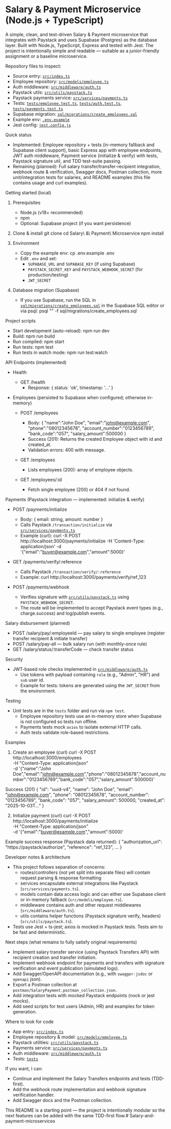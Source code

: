 # Salary & Payment Microservice (Node.js + TypeScript)

A simple, clean, and test-driven Salary & Payment microservice that integrates with Paystack and uses Supabase (Postgres) as the database layer. Built with Node.js, TypeScript, Express and tested with Jest. The project is intentionally simple and readable — suitable as a junior-friendly assignment or a baseline microservice.

Repository files to inspect:
- Source entry: [`src/index.ts`](src/index.ts:1)
- Employee repository: [`src/models/employee.ts`](src/models/employee.ts:1)
- Auth middleware: [`src/middleware/auth.ts`](src/middleware/auth.ts:1)
- Paystack utils: [`src/utils/paystack.ts`](src/utils/paystack.ts:1)
- Paystack payments service: [`src/services/payments.ts`](src/services/payments.ts:1)
- Tests: [`tests/employee.test.ts`](tests/employee.test.ts:1), [`tests/auth.test.ts`](tests/auth.test.ts:1), [`tests/payments.test.ts`](tests/payments.test.ts:1)
- Supabase migration: [`sql/migrations/create_employees.sql`](sql/migrations/create_employees.sql:1)
- Example env: [`.env.example`](.env.example:1)
- Jest config: [`jest.config.js`](jest.config.js:1)

Quick status
- Implemented: Employee repository + tests (in-memory fallback and Supabase client support), basic Express app with employee endpoints, JWT auth middleware, Payment service (initialize & verify) with tests, Paystack signature util, and TDD test-suite passing.
- Remaining (planned): Full salary transfer/transfer-recipient integration, webhook route & verification, Swagger docs, Postman collection, more unit/integration tests for salaries, and README examples (this file contains usage and curl examples).

Getting started (local)

1. Prerequisites
   - Node.js (v18+ recommended)
   - npm
   - Optional: Supabase project (if you want persistence)

2. Clone & install
   git clone <your-repo>
   cd Salary\ &\ Payment\ Microservice
   npm install

3. Environment
   - Copy the example env:
     cp .env.example .env
   - Edit `.env` and set:
     - `SUPABASE_URL` and `SUPABASE_KEY` (if using Supabase)
     - `PAYSTACK_SECRET_KEY` and `PAYSTACK_WEBHOOK_SECRET` (for production/testing)
     - `JWT_SECRET`

4. Database migration (Supabase)
   - If you use Supabase, run the SQL in [`sql/migrations/create_employees.sql`](sql/migrations/create_employees.sql:1) in the Supabase SQL editor or via psql:
     psql "<your-connection-string>" -f sql/migrations/create_employees.sql

Project scripts
- Start development (auto-reload):
  npm run dev
- Build:
  npm run build
- Run compiled:
  npm start
- Run tests:
  npm test
- Run tests in watch mode:
  npm run test:watch

API Endpoints (implemented)
- Health
  - GET /health
    - Response: { status: 'ok', timestamp: '...' }

- Employees (persisted to Supabase when configured; otherwise in-memory)
  - POST /employees
    - Body:
      {
        "name":"John Doe",
        "email":"john@example.com",
        "phone":"08012345678",
        "account_number":"0123456789",
        "bank_code":"057",
        "salary_amount":500000
      }
    - Success (201):
      Returns the created Employee object with id and created_at.
    - Validation errors: 400 with message.

  - GET /employees
    - Lists employees (200): array of employee objects.

  - GET /employees/:id
    - Fetch single employee (200) or 404 if not found.

Payments (Paystack integration — implemented: initialize & verify)
- POST /payments/initialize
  - Body: { email: string, amount: number }
  - Calls Paystack `/transaction/initialize` via [`src/services/payments.ts`](src/services/payments.ts:1)
  - Example (curl):
    curl -X POST http://localhost:3000/payments/initialize -H 'Content-Type: application/json' -d '{"email":"buyer@example.com","amount":5000}'

- GET /payments/verify/:reference
  - Calls Paystack `/transaction/verify/:reference`
  - Example:
    curl http://localhost:3000/payments/verify/ref_123

- POST /payments/webhook
  - Verifies signature with [`src/utils/paystack.ts`](src/utils/paystack.ts:1) using `PAYSTACK_WEBHOOK_SECRET`.
  - The route will be implemented to accept Paystack event types (e.g., charge.success) and log/publish events.

Salary disbursement (planned)
- POST /salary/pay/:employeeId — pay salary to single employee (register transfer recipient & initiate transfer)
- POST /salary/pay-all — bulk salary run (with monthly-once rule)
- GET /salary/status/:transferCode — check transfer status

Security
- JWT-based role checks implemented in [`src/middleware/auth.ts`](src/middleware/auth.ts:1)
  - Use tokens with payload containing `role` (e.g., "Admin", "HR") and `sub` user id.
  - Example for tests: tokens are generated using the `JWT_SECRET` from the environment.

Testing
- Unit tests are in the `tests` folder and run via `npm test`.
  - Employee repository tests use an in-memory store when Supabase is not configured so tests run offline.
  - Payments tests mock `axios` to isolate external HTTP calls.
  - Auth tests validate role-based restrictions.

Examples

1) Create an employee (curl)
curl -X POST http://localhost:3000/employees \
  -H "Content-Type: application/json" \
  -d '{"name":"John Doe","email":"john@example.com","phone":"08012345678","account_number":"0123456789","bank_code":"057","salary_amount":500000}'

Success (201)
{
  "id": "uuid-v4",
  "name": "John Doe",
  "email": "john@example.com",
  "phone": "08012345678",
  "account_number": "0123456789",
  "bank_code": "057",
  "salary_amount": 500000,
  "created_at": "2025-10-03T..."
}

2) Initialize payment (curl)
curl -X POST http://localhost:3000/payments/initialize \
  -H "Content-Type: application/json" \
  -d '{"email":"buyer@example.com","amount":5000}'

Example success response (Paystack data returned):
{
  "authorization_url": "https://paystack/authorize",
  "reference": "ref_123",
  ...
}

Developer notes & architecture
- This project follows separation of concerns:
  - routes/controllers (not yet split into separate files) will contain request parsing & response formatting
  - services encapsulate external integrations like Paystack (`src/services/payments.ts`).
  - models contain data access logic and can either use Supabase client or in-memory fallback (`src/models/employee.ts`).
  - middleware contains auth and other request middlewares (`src/middleware/auth.ts`).
  - utils contains helper functions (Paystack signature verify, headers) (`src/utils/paystack.ts`).
- Tests use Jest + ts-jest; axios is mocked in Paystack tests. Tests aim to be fast and deterministic.

Next steps (what remains to fully satisfy original requirements)
- Implement salary transfer service (using Paystack Transfers API) with recipient creation and transfer initiation.
- Implement webhook endpoint for payments and transfers with signature verification and event publication (simulated logs).
- Add Swagger/OpenAPI documentation (e.g., with `swagger-jsdoc` or `openapi` json).
- Export a Postman collection at `postman/SalaryPayment.postman_collection.json`.
- Add integration tests with mocked Paystack endpoints (nock or jest mocks).
- Add seed scripts for test users (Admin, HR) and examples for token generation.

Where to look for code
- App entry: [`src/index.ts`](src/index.ts:1)
- Employee repository & model: [`src/models/employee.ts`](src/models/employee.ts:1)
- Paystack utilities: [`src/utils/paystack.ts`](src/utils/paystack.ts:1)
- Payments service: [`src/services/payments.ts`](src/services/payments.ts:1)
- Auth middleware: [`src/middleware/auth.ts`](src/middleware/auth.ts:1)
- Tests: [`tests`](tests:1)

If you want, I can:
- Continue and implement the Salary Transfers endpoints and tests (TDD-first).
- Add the webhook route implementation and webhook signature verification handler.
- Add Swagger docs and the Postman collection.

This README is a starting point — the project is intentionally modular so the next features can be added with the same TDD-first flow.# Salary-and-payment-microservices
